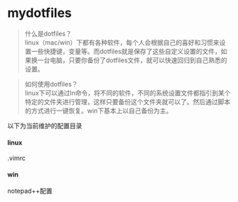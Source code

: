 # mydotfiles

> 什么是dotfiles？     
linux（mac/win）下都有各种软件，每个人会根据自己的喜好和习惯来设置一些快捷键，变量等。而dotfiles就是保存了这些自定义设置的文件，如果换一台电脑，只要你备份了dotfiles文件，就可以快速回归到自己熟悉的设置。

> 如何使用dotfiles？     
linux下可以通过ln命令，将不同的软件，不同的系统设置文件都指引到某个特定的文件夹进行管理，这样只要备份这个文件夹就可以了。然后通过脚本的方式进行一键恢复。win下基本上以自己备份为主。

以下为当前维护的配置目录

#### linux

.vimrc

#### win

notepad++配置

